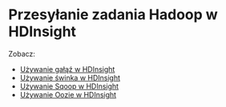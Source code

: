 <properties
    pageTitle="Przesyłanie zadania Hadoop HDInsight | Microsoft Azure"
    description="Dowiedz się, jak przesyłać zadania Hadoop do Azure HDInsight Hadoop."
    editor="cgronlun"
    manager="jhubbard"
    services="hdinsight"
    documentationCenter=""
    tags="azure-portal"
    authors="mumian"/>

<tags
    ms.service="hdinsight"
    ms.workload="big-data"
    ms.tgt_pltfrm="na"
    ms.devlang="na"
    ms.topic="article"
    ms.date="09/14/2016"
    ms.author="jgao"/>

# <a name="submit-hadoop-jobs-in-hdinsight"></a>Przesyłanie zadania Hadoop w HDInsight

Zobacz: 

- [Używanie gałąź w HDInsight](hdinsight-use-hive.md)
- [Używanie świnka w HDInsight](hdinsight-use-pig.md)
- [Używanie Sqoop w HDInsight](hdinsight-use-sqoop.md)
- [Używanie Oozie w HDInsight](hdinsight-use-oozie.md)
